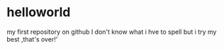 # helloworld
my first repository on github
I don't know what i hve to spell 
but i try my best ,that's over!'
